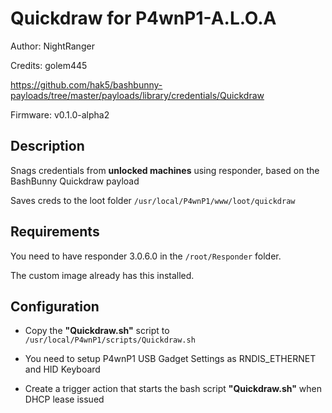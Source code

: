 # Quickdraw for P4wnP1-A.L.O.A

Author: NightRanger

Credits: golem445

https://github.com/hak5/bashbunny-payloads/tree/master/payloads/library/credentials/Quickdraw

Firmware: v0.1.0-alpha2

## Description

Snags credentials from **unlocked machines** using responder, based on the BashBunny Quickdraw payload

Saves creds to the loot folder `/usr/local/P4wnP1/www/loot/quickdraw`

## Requirements

You need to have responder 3.0.6.0 in the `/root/Responder` folder.

The custom image already has this installed.

## Configuration

- Copy the **"Quickdraw.sh"** script to `/usr/local/P4wnP1/scripts/Quickdraw.sh`

- You need to setup P4wnP1 USB Gadget Settings as RNDIS_ETHERNET and HID Keyboard
- Create a trigger action that starts the bash script **"Quickdraw.sh"** when DHCP lease issued
